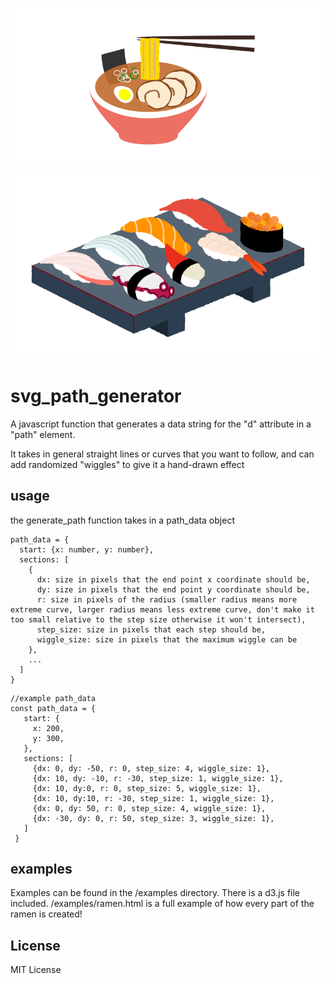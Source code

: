 ![Ramen Example](/examples/ramen.svg)


![Sushi Example](/examples/sushi.svg)


# svg_path_generator
A javascript function that generates a data string for the "d" attribute in a "path" element.

It takes in general straight lines or curves that you want to follow, and can add randomized "wiggles" to give it a hand-drawn effect



## usage
the generate_path function takes in a path_data object
```
path_data = {
  start: {x: number, y: number},
  sections: [
    {
      dx: size in pixels that the end point x coordinate should be,
      dy: size in pixels that the end point y coordinate should be,
      r: size in pixels of the radius (smaller radius means more extreme curve, larger radius means less extreme curve, don't make it too small relative to the step size otherwise it won't intersect),
      step_size: size in pixels that each step should be,
      wiggle_size: size in pixels that the maximum wiggle can be
    },
    ...
  ]
}
```

```
//example path_data
const path_data = {
   start: {
     x: 200,
     y: 300,
   },
   sections: [
     {dx: 0, dy: -50, r: 0, step_size: 4, wiggle_size: 1},
     {dx: 10, dy: -10, r: -30, step_size: 1, wiggle_size: 1},
     {dx: 10, dy:0, r: 0, step_size: 5, wiggle_size: 1},
     {dx: 10, dy:10, r: -30, step_size: 1, wiggle_size: 1},
     {dx: 0, dy: 50, r: 0, step_size: 4, wiggle_size: 1},
     {dx: -30, dy: 0, r: 50, step_size: 3, wiggle_size: 1},
   ]
 }
 ```

## examples
Examples can be found in the /examples directory. There is a d3.js file included.
/examples/ramen.html is a full example of how every part of the ramen is created!


## License
MIT License
